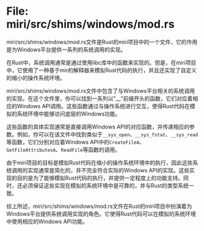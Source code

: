# File: miri/src/shims/windows/mod.rs

miri/src/shims/windows/mod.rs文件是Rust的miri项目中的一个文件，它的作用是为Windows平台提供一系列的系统调用的实现。

在Rust中，系统调用通常是通过使用libc库中的函数来实现的。但是，在miri项目中，它使用了一种基于mir的解释器来模拟Rust代码的执行，并且还实现了自定义的缩小的操作系统环境。

miri/src/shims/windows/mod.rs文件中包含了与Windows平台相关的系统调用的实现。在这个文件里，你可以找到一系列以"__"前缀开头的函数，它们对应着相应的Windows API调用。这些函数通过与操作系统进行交互，使得Rust代码在模拟的系统环境中能够访问底层的Windows功能。

这些函数的具体实现通常是直接调用Windows API的对应函数，并传递相应的参数。例如，你可以在该文件中找到类似于`__sys_open`、`__sys_fstat`、`__sys_read`等函数，它们分别对应着Windows API中的`CreateFileA`、`GetFileAttributesA`、`ReadFile`等函数的调用。

由于miri项目的目标是模拟Rust代码在缩小的操作系统环境中的执行，因此这些系统调用的实现通常是简化的，并不完全符合实际的Windows API的实现。这些实现的目的是为了能够模拟Rust代码的执行，并提供一定程度上的功能支持。同时，还必须保证这些实现在模拟的系统环境中是可靠的，并与Rust的类型系统一致。

综上所述，miri/src/shims/windows/mod.rs文件在Rust的miri项目中扮演着为Windows平台提供系统调用实现的角色。它使得Rust代码可以在模拟的系统环境中使用相应的Windows API功能。

